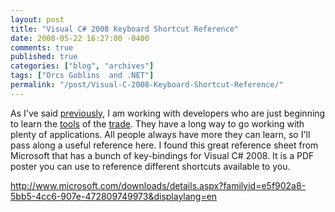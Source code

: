 ```yaml
---
layout: post
title: "Visual C# 2008 Keyboard Shortcut Reference"
date: 2008-05-22 16:27:00 -0400
comments: true
published: true
categories: ["blog", "archives"]
tags: ["Orcs Goblins  and .NET"]
permalink: "/post/Visual-C-2008-Keyboard-Shortcut-Reference/"
---
```

<!-- more -->

<p>As I've said <a href="http://brendan.enrick.com/post/Differences-Between-Structures-and-Classes-in-C.aspx" target="_blank">previously</a>, I am working with developers who are just beginning to learn the <a href="http://en.wikipedia.org/wiki/Microsoft_Visual_Studio" target="_blank">tools</a> of the <a href="http://en.wikipedia.org/wiki/SQL_Server_Management_Studio" target="_blank">trade</a>. They have a long way to go working with plenty of applications. All people always have more they can learn, so I'll pass along a useful reference here. I found this great reference sheet from Microsoft that has a bunch of key-bindings for Visual C# 2008. It is a PDF poster you can use to reference different shortcuts available to you.</p>
<p><a title="http://www.microsoft.com/downloads/details.aspx?familyid=e5f902a8-5bb5-4cc6-907e-472809749973&amp;displaylang=en" href="http://www.microsoft.com/downloads/details.aspx?familyid=e5f902a8-5bb5-4cc6-907e-472809749973&amp;displaylang=en">http://www.microsoft.com/downloads/details.aspx?familyid=e5f902a8-5bb5-4cc6-907e-472809749973&amp;displaylang=en</a></p>
